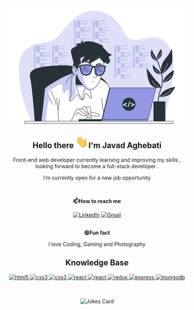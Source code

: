 <div align="center"><img src="Coding-bro.svg" width="500" height="320"/></div>
<h2 align='center'>Hello there <img src="Hi[1].gif" width="35px" alt="hello"/>I'm Javad Aghebati</h2>
<p align="center">Front-end web developer currently learning and improving my skills , looking forward to become a full-stack developer .</p>
<p align="center">I’m currently open for a new job opportunity</p>
<br>
<p align="center"><b>📫How to reach me</b></p>
<div align="center">
<a href="https://www.linkedin.com/in/javad-aghebati-8b6954236/" target="_blank"><img src="https://img.shields.io/badge/LinkedIn-%230077B5.svg?&style=flat-square&logo=linkedin&logoColor=white" alt="LinkedIn"></a>
<a href="mailto:j.aghebati93@gmail.com" target="_blank"><img src="https://img.shields.io/badge/Gmail-D14836?&style=flat-square&logo=gmail&logoColor=white" alt="Gmail"></a>
<br><br>
<p><b>😄Fun fact</b></p>
  <p>I love Coding, Gaming and Photography</p>
</div>

<h2 align="center">Knowledge Base </h2>
<div align="center">
  <a href="https://www.w3.org/html/" target="_blank"> 
    <img src="https://img.shields.io/badge/html-E34F26.svg?style=flat-square&logo=html5&logoColor=white"
      alt="html5"/> 
  </a>
  <a href="https://www.w3schools.com/css/" target="_blank">
    <img src="https://img.shields.io/badge/css-1572B6.svg?style=flat-square&logo=css3&logoColor=white"
      alt="css3"/>
  </a>
   <a href="https://tailwindcss.com/" target="_blank">
    <img src="https://img.shields.io/badge/tailwind-F8F7FE.svg?style=flat-square&logo=tailwindcss&logoColor=#39BDF8"
      alt="css3"/>
  </a>
  <a href="https://reactjs.org/" target="_blank"> 
    <img src="https://img.shields.io/badge/reactjs-61DAFB.svg?style=flat-square&logo=react&logoColor=black"
      alt="react"/> 
  </a>
  <a href="https://nextjs.org/" target="_blank"> 
    <img src="https://img.shields.io/badge/nextjs-1983FF.svg?style=flat-square&logo=nextdotjs&logoColor=black"
      alt="react"/> 
  </a>
  <a href="https://redux-toolkit.js.org/" target="_blank"> 
    <img src="https://img.shields.io/badge/reduxtoolkit-764ABC.svg?style=flat-square&logo=redux&logoColor=white" alt="redux"/> 
  </a> 
  <a href="https://expressjs.com" target="_blank">
    <img src="https://img.shields.io/badge/express-000000.svg?style=flat-square&logo=express&logoColor=white"
      alt="express" />
  </a>
    <a href="https://www.mongodb.com/" target="_blank"> 
    <img src="https://img.shields.io/badge/mongodb-47A248.svg?style=flat-square&logo=mongodb&logoColor=white"
      alt="mongodb"/> 
  </a> 
  </div>
  <br>  <br>
  <div align="center">
<!-- Markdown -->

![Jokes Card](https://readme-jokes.vercel.app/api?hideBorder&theme=material-palenight)
  </div
<!---
JavadAg/JavadAg is a ✨ special ✨ repository because its `README.md` (this file) appears on your GitHub profile.
You can click the Preview link to take a look at your changes.
--->
